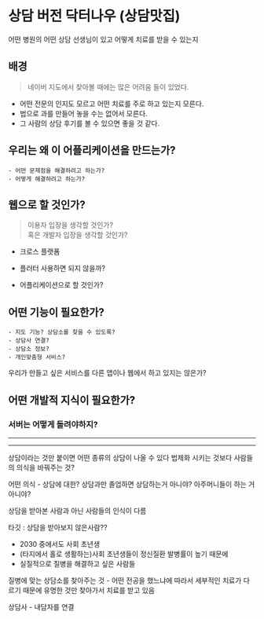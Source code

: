 # 상담 버전 닥터나우 (상담맛집)
어떤 병원의 어떤 상담 선생님이 있고 어떻게 치료를 받을 수 있는지

## 배경
> 네이버 지도에서 찾아볼 때에는 많은 어려움 들이 있었다.
- 어떤 전문의 인지도 모르고 어떤 치료를 주로 하고 있는지 모른다.  
- 법으로 과를 만들어 놓을 수는 없어서 모른다.  
- 그 사람의 상담 후기를 볼 수 있으면 좋을 것 같다.  

## 우리는 왜 이 어플리케이션을 만드는가?
	- 어떤 문제점을 해결하려고 하는가?
	- 어떻게 해결하려고 하는가?

## 웹으로 할 것인가? 
> 이용자 입장을 생각할 것인가?  
> 혹은 개발자 입장을 생각할 것인가? 
- 크로스 플랫폼
- 플러터 사용하면 되지 않을까?


- 어플리케이션으로 할 것인가?



## 어떤 기능이 필요한가?
	- 지도 기능? 상담소를 찾을 수 있도록?
	- 상담사 연결? 
	- 상담소 정보?
	- 개인맞춤형 서비스?


우리가 만들고 싶은 서비스를 다른 앱이나 웹에서 하고 있지는 않은가?

## 어떤 개발적 지식이 필요한가?
### 서버는 어떻게 돌려야하지? 

---
---

상담이라는 것만 붙이면 어떤 종류의 상담이 나올 수 있다
법제화 시키는 것보다
사람들의 의식을 바꿔주는 것?

어떤 의식 - 상담에 대한?
상담과만 졸업하면 상담하는거 아니야?
아주머니들이 하는 거 아니야?

상담을 받아본 사람과 아닌 사람들의 인식이 다름

타깃 : 상담을 받아보지 않은사람??
- 2030 중에서도 사회 초년생 
- (타지에서 홀로 생활하는)사회 초년생들이 정신질환 발병률이 높기 때문에 
- 실질적으로 질병을 해결하고 싶은 사람들

질병에 맞는 상담소를 찾아주는 것 - 어떤 전공을 했느냐에 따라서 세부적인 치료가 다르기 때문에
유명한 것만 찾아가서 치료를 받고 있음

상담사 - 내담자를 연결
